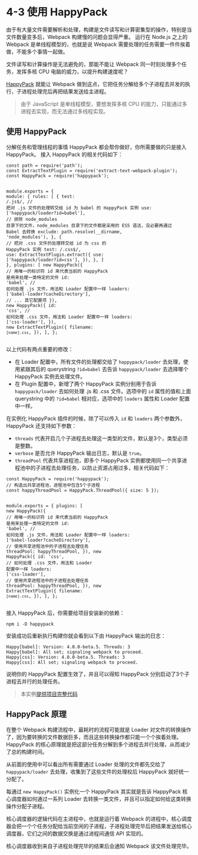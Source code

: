 <h1 id="4-3-使用-happypack">4-3 使用 HappyPack</h1>
<p>由于有大量文件需要解析和处理，构建是文件读写和计算密集型的操作，特别是当文件数量变多后，Webpack 构建慢的问题会显得严重。
运行在 Node.js 之上的 Webpack 是单线程模型的，也就是说 Webpack 需要处理的任务需要一件件挨着做，不能多个事情一起做。</p>
<p>文件读写和计算操作是无法避免的，那能不能让 Webpack 同一时刻处理多个任务，发挥多核 CPU 电脑的威力，以提升构建速度呢？</p>
<p><a href="https://github.com/amireh/happypack" target="_blank">HappyPack</a> 就能让 Webpack 做到这点，它把任务分解给多个子进程去并发的执行，子进程处理完后再把结果发送给主进程。</p>
<blockquote>
<p>由于 JavaScript 是单线程模型，要想发挥多核 CPU 的能力，只能通过多进程去实现，而无法通过多线程实现。</p>
</blockquote>
<h2 id="使用-happypack">使用 HappyPack</h2>
<p>分解任务和管理线程的事情 HappyPack 都会帮你做好，你所需要做的只是接入 HappyPack。
接入 HappyPack 的相关代码如下：</p>
<pre><code class="lang-js"><span class="hljs-keyword">const</span> path = <span class="hljs-built_in">require</span>(<span class="hljs-string">&apos;path&apos;</span>);
<span class="hljs-keyword">const</span> ExtractTextPlugin = <span class="hljs-built_in">require</span>(<span class="hljs-string">&apos;extract-text-webpack-plugin&apos;</span>);
<span class="hljs-keyword">const</span> HappyPack = <span class="hljs-built_in">require</span>(<span class="hljs-string">&apos;happypack&apos;</span>);

<span class="hljs-built_in">module</span>.exports = {
  <span class="hljs-built_in">module</span>: {
    rules: [
      {
        test: <span class="hljs-regexp">/\.js$/</span>,
        <span class="hljs-comment">// 把对 .js 文件的处理转交给 id 为 babel 的 HappyPack 实例</span>
        use: [<span class="hljs-string">&apos;happypack/loader?id=babel&apos;</span>],
        <span class="hljs-comment">// 排除 node_modules 目录下的文件，node_modules 目录下的文件都是采用的 ES5 语法，没必要再通过 Babel 去转换</span>
        exclude: path.resolve(__dirname, <span class="hljs-string">&apos;node_modules&apos;</span>),
      },
      {
        <span class="hljs-comment">// 把对 .css 文件的处理转交给 id 为 css 的 HappyPack 实例</span>
        test: <span class="hljs-regexp">/\.css$/</span>,
        use: ExtractTextPlugin.extract({
          use: [<span class="hljs-string">&apos;happypack/loader?id=css&apos;</span>],
        }),
      },
    ]
  },
  plugins: [
    <span class="hljs-keyword">new</span> HappyPack({
      <span class="hljs-comment">// 用唯一的标识符 id 来代表当前的 HappyPack 是用来处理一类特定的文件</span>
      id: <span class="hljs-string">&apos;babel&apos;</span>,
      <span class="hljs-comment">// 如何处理 .js 文件，用法和 Loader 配置中一样</span>
      loaders: [<span class="hljs-string">&apos;babel-loader?cacheDirectory&apos;</span>],
      <span class="hljs-comment">// ... 其它配置项</span>
    }),
    <span class="hljs-keyword">new</span> HappyPack({
      id: <span class="hljs-string">&apos;css&apos;</span>,
      <span class="hljs-comment">// 如何处理 .css 文件，用法和 Loader 配置中一样</span>
      loaders: [<span class="hljs-string">&apos;css-loader&apos;</span>],
    }),
    <span class="hljs-keyword">new</span> ExtractTextPlugin({
      filename: <span class="hljs-string">`[name].css`</span>,
    }),
  ],
};
</code></pre>
<p>以上代码有两点重要的修改：</p>
<ul>
<li>在 Loader 配置中，所有文件的处理都交给了 <code>happypack/loader</code> 去处理，使用紧跟其后的 querystring <code>?id=babel</code> 去告诉 <code>happypack/loader</code> 去选择哪个 HappyPack 实例去处理文件。</li>
<li>在 Plugin 配置中，新增了两个 HappyPack 实例分别用于告诉 <code>happypack/loader</code> 去如何处理 .js 和 .css 文件。选项中的 <code>id</code> 属性的值和上面 querystring 中的 <code>?id=babel</code> 相对应，选项中的 <code>loaders</code> 属性和 Loader 配置中一样。</li>
</ul>
<p>在实例化 HappyPack 插件的时候，除了可以传入 <code>id</code> 和 <code>loaders</code> 两个参数外，HappyPack 还支持如下参数：</p>
<ul>
<li><code>threads</code> 代表开启几个子进程去处理这一类型的文件，默认是3个，类型必须是整数。</li>
<li><code>verbose</code> 是否允许 HappyPack 输出日志，默认是 <code>true</code>。</li>
<li><code>threadPool</code> 代表共享进程池，即多个 HappyPack 实例都使用同一个共享进程池中的子进程去处理任务，以防止资源占用过多，相关代码如下：</li>
</ul>
<pre><code class="lang-js"><span class="hljs-keyword">const</span> HappyPack = <span class="hljs-built_in">require</span>(<span class="hljs-string">&apos;happypack&apos;</span>);
<span class="hljs-comment">// 构造出共享进程池，进程池中包含5个子进程</span>
<span class="hljs-keyword">const</span> happyThreadPool = HappyPack.ThreadPool({ size: <span class="hljs-number">5</span> });

<span class="hljs-built_in">module</span>.exports = {
  plugins: [
    <span class="hljs-keyword">new</span> HappyPack({
      <span class="hljs-comment">// 用唯一的标识符 id 来代表当前的 HappyPack 是用来处理一类特定的文件</span>
      id: <span class="hljs-string">&apos;babel&apos;</span>,
      <span class="hljs-comment">// 如何处理 .js 文件，用法和 Loader 配置中一样</span>
      loaders: [<span class="hljs-string">&apos;babel-loader?cacheDirectory&apos;</span>],
      <span class="hljs-comment">// 使用共享进程池中的子进程去处理任务</span>
      threadPool: happyThreadPool,
    }),
    <span class="hljs-keyword">new</span> HappyPack({
      id: <span class="hljs-string">&apos;css&apos;</span>,
      <span class="hljs-comment">// 如何处理 .css 文件，用法和 Loader 配置中一样</span>
      loaders: [<span class="hljs-string">&apos;css-loader&apos;</span>],
      <span class="hljs-comment">// 使用共享进程池中的子进程去处理任务</span>
      threadPool: happyThreadPool,
    }),
    <span class="hljs-keyword">new</span> ExtractTextPlugin({
      filename: <span class="hljs-string">`[name].css`</span>,
    }),
  ],
};
</code></pre>
<p>接入 HappyPack 后，你需要给项目安装新的依赖：</p>
<pre><code class="lang-bash">npm i -D happypack
</code></pre>
<p>安装成功后重新执行构建你就会看到以下由 HappyPack 输出的日志：</p>
<pre><code>Happy[babel]: Version: 4.0.0-beta.5. Threads: 3
Happy[babel]: All set; signaling webpack to proceed.
Happy[css]: Version: 4.0.0-beta.5. Threads: 3
Happy[css]: All set; signaling webpack to proceed.
</code></pre><p>说明你的 HappyPack 配置生效了，并且可以得知 HappyPack 分别启动了3个子进程去并行的处理任务。</p>
<blockquote>
<p>本实例<a href="http://webpack.wuhaolin.cn/4-3使用HappyPack.zip" target="_blank">提供项目完整代码</a></p>
</blockquote>
<h2 id="happypack-原理">HappyPack 原理</h2>
<p>在整个 Webpack 构建流程中，最耗时的流程可能就是 Loader 对文件的转换操作了，因为要转换的文件数据巨多，而且这些转换操作都只能一个个挨着处理。
HappyPack 的核心原理就是把这部分任务分解到多个进程去并行处理，从而减少了总的构建时间。</p>
<p>从前面的使用中可以看出所有需要通过 Loader 处理的文件都先交给了 <code>happypack/loader</code> 去处理，收集到了这些文件的处理权后 HappyPack 就好统一分配了。</p>
<p>每通过 <code>new HappyPack()</code> 实例化一个 HappyPack 其实就是告诉 HappyPack 核心调度器如何通过一系列 Loader 去转换一类文件，并且可以指定如何给这类转换操作分配子进程。</p>
<p>核心调度器的逻辑代码在主进程中，也就是运行着 Webpack 的进程中，核心调度器会把一个个任务分配给当前空闲的子进程，子进程处理完毕后把结果发送给核心调度器，它们之间的数据交换是通过进程间通信 API 实现的。</p>
<p>核心调度器收到来自子进程处理完毕的结果后会通知 Webpack 该文件处理完毕。</p>

                                
                                